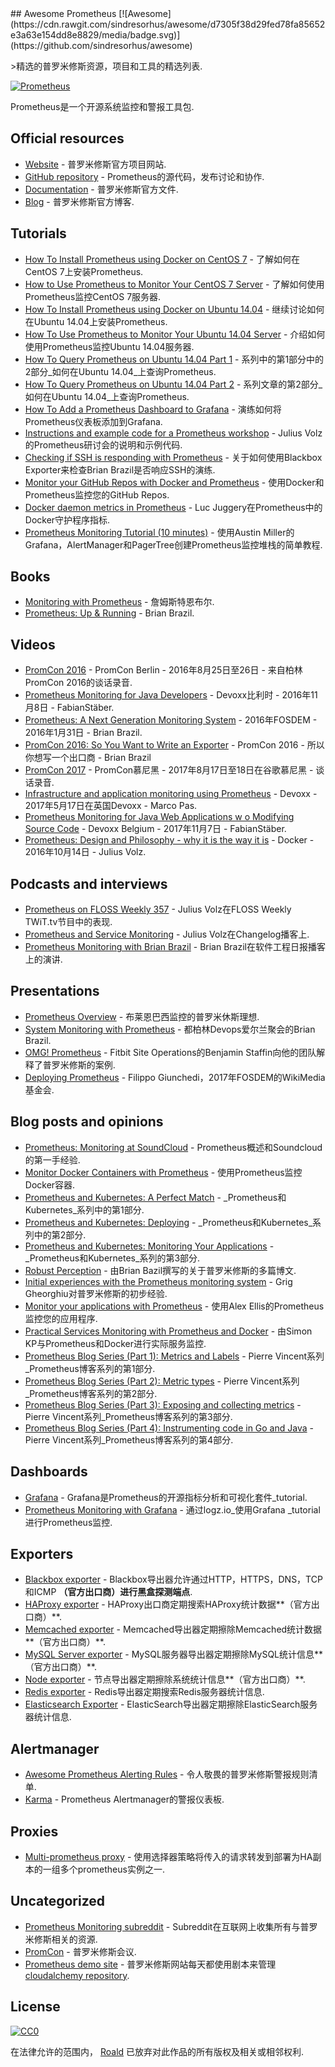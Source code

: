 <div class="github-widget" data-repo="roaldnefs/awesome-prometheus"></div>
## Awesome Prometheus  [![Awesome](https://cdn.rawgit.com/sindresorhus/awesome/d7305f38d29fed78fa85652e3a63e154dd8e8829/media/badge.svg)](https://github.com/sindresorhus/awesome)

&gt;精选的普罗米修斯资源，项目和工具的精选列表.

[![Prometheus](https://raw.githubusercontent.com/roaldnefs/awesome-prometheus/master/media/prometheus.png)](https://prometheus.io/)

Prometheus是一个开源系统监控和警报工具包.



## Official resources

- [Website](https://prometheus.io/) - 普罗米修斯官方项目网站.
- [GitHub repository](https://github.com/prometheus/prometheus) -  Prometheus的源代码，发布讨论和协作.
- [Documentation](https://prometheus.io/docs/introduction/overview/) - 普罗米修斯官方文件.
- [Blog](https://prometheus.io/blog/) - 普罗米修斯官方博客.

## Tutorials

- [How To Install Prometheus using Docker on CentOS 7](https://www.digitalocean.com/community/tutorials/how-to-install-prometheus-using-docker-on-centos-7) - 了解如何在CentOS 7上安装Prometheus.
- [How to Use Prometheus to Monitor Your CentOS 7 Server](https://www.digitalocean.com/community/tutorials/how-to-use-prometheus-to-monitor-your-centos-7-server) - 了解如何使用Prometheus监控CentOS 7服务器.
- [How To Install Prometheus using Docker on Ubuntu 14.04](https://www.digitalocean.com/community/tutorials/how-to-install-prometheus-using-docker-on-ubuntu-14-04) - 继续讨论如何在Ubuntu 14.04上安装Prometheus.
- [How To Use Prometheus to Monitor Your Ubuntu 14.04 Server](https://www.digitalocean.com/community/tutorials/how-to-use-prometheus-to-monitor-your-ubuntu-14-04-server) - 介绍如何使用Prometheus监控Ubuntu 14.04服务器.
- [How To Query Prometheus on Ubuntu 14.04 Part 1](https://www.digitalocean.com/community/tutorials/how-to-query-prometheus-on-ubuntu-14-04-part-1) - 系列中的第1部分中的2部分_如何在Ubuntu 14.04_上查询Prometheus.
- [How To Query Prometheus on Ubuntu 14.04 Part 2](https://www.digitalocean.com/community/tutorials/how-to-query-prometheus-on-ubuntu-14-04-part-2) - 系列文章的第2部分_如何在Ubuntu 14.04_上查询Prometheus.
- [How To Add a Prometheus Dashboard to Grafana](https://www.digitalocean.com/community/tutorials/how-to-add-a-prometheus-dashboard-to-grafana) - 演练如何将Prometheus仪表板添加到Grafana.
- [Instructions and example code for a Prometheus workshop](https://github.com/juliusv/prometheus_workshop) -  Julius Volz的Prometheus研讨会的说明和示例代码.
- [Checking if SSH is responding with Prometheus](https://www.robustperception.io/checking-if-ssh-is-responding-with-prometheus/) - 关于如何使用Blackbox Exporter来检查Brian Brazil是否响应SSH的演练.
- [Monitor your GitHub Repos with Docker and Prometheus](https://www.brianchristner.io/monitor-your-github-repos-with-docker/) - 使用Docker和Prometheus监控您的GitHub Repos.
- [Docker daemon metrics in Prometheus](https://medium.com/lucjuggery/docker-daemon-metrics-in-prometheus-7c359c7ff550) -  Luc Juggery在Prometheus中的Docker守护程序指标.
- [Prometheus Monitoring Tutorial (10 minutes)](https://pagertree.com/2017/12/01/prometheus-tutorial/) - 使用Austin Miller的Grafana，AlertManager和PagerTree创建Prometheus监控堆栈的简单教程.

## Books

- [Monitoring with Prometheus](https://www.prometheusbook.com/) - 詹姆斯特恩布尔.
- [Prometheus: Up & Running](http://shop.oreilly.com/product/0636920147343.do) -  Brian Brazil.

## Videos

- [PromCon 2016](https://www.youtube.com/playlist?list=PLoz-W_CUquUlCq-Q0hy53TolAhaED9vmU) -  PromCon Berlin  -  2016年8月25日至26日 - 来自柏林PromCon 2016的谈话录音.
- [Prometheus Monitoring for Java Developers](https://www.youtube.com/watch?v=jb9j_IYv4cU) -  Devoxx比利时 -  2016年11月8日 - FabianStäber.
- [Prometheus: A Next Generation Monitoring System](https://www.youtube.com/watch?v=cwRmXqXKGtk) -  2016年FOSDEM  -  2016年1月31日 -  Brian Brazil.
- [PromCon 2016: So You Want to Write an Exporter](https://www.youtube.com/watch?v=KXq5ibSj2qA) -  PromCon 2016  - 所以你想写一个出口商 -  Brian Brazil
- [PromCon 2017](https://www.youtube.com/playlist\?list\=PLoz-W_CUquUlnvoEBbqChb7A0ZEZsWSXt) -  PromCon慕尼黑 -  2017年8月17日至18日在谷歌慕尼黑 - 谈话录音.
- [Infrastructure and application monitoring using Prometheus](https://www.youtube.com/watch?v=5GYe_-qqP30) -  Devoxx  -  2017年5月17日在英国Devoxx  -  Marco Pas.
- [Prometheus Monitoring for Java Web Applications w o Modifying Source Code](https://www.youtube.com/watch?v=BjyI93c8ltA) -  Devoxx Belgium  -  2017年11月7日 - FabianStäber.
- [Prometheus: Design and Philosophy - why it is the way it is](https://www.youtube.com/watch?v=QgJbxCWRZ1s) -  Docker  -  2016年10月14日 -  Julius Volz.

## Podcasts and interviews

- [Prometheus on FLOSS Weekly 357](https://twit.tv/shows/floss-weekly/episodes/357) -  Julius Volz在FLOSS Weekly TWiT.tv节目中的表现.
- [Prometheus and Service Monitoring](https://changelog.com/podcast/168) -  Julius Volz在Changelog播客上.
- [Prometheus Monitoring with Brian Brazil](https://softwareengineeringdaily.com/2016/08/10/prometheus-monitoring-with-brian-brazil/) -  Brian Brazil在软件工程日报播客上的演讲.

## Presentations

- [Prometheus Overview](http://www.slideshare.net/brianbrazil/prometheus-overview) - 布莱恩巴西监控的普罗米休斯理想.
- [System Monitoring with Prometheus](http://www.slideshare.net/brianbrazil/devops-ireland-systems-monitoring-with-prometheus) - 都柏林Devops爱尔兰聚会的Brian Brazil.
- [OMG! Prometheus](https://www.dropbox.com/s/0l7kxhjqjbabtb0/prometheus%20site-ops%20preso.pdf?dl=0) -  Fitbit Site Operations的Benjamin Staffin向他的团队解释了普罗米修斯的案例.
- [Deploying Prometheus](https://fosdem.org/2017/schedule/event/deploying_prometheus_at_wikimedia_foundation/attachments/slides/1773/export/events/attachments/deploying_prometheus_at_wikimedia_foundation/slides/1773/Prometheus_at_WMF_Fosdem_2017.pdf) -  Filippo Giunchedi，2017年FOSDEM的WikiMedia基金会.

## Blog posts and opinions

- [Prometheus: Monitoring at SoundCloud](https://developers.soundcloud.com/blog/prometheus-monitoring-at-soundcloud) -  Prometheus概述和Soundcloud的第一手经验.
- [Monitor Docker Containers with Prometheus](http://5pi.de/2015/01/26/monitor-docker-containers-with-prometheus/) - 使用Prometheus监控Docker容器.
- [Prometheus and Kubernetes: A Perfect Match](https://www.weave.works/prometheus-kubernetes-perfect-match/) -  _Prometheus和Kubernetes_系列中的第1部分.
- [Prometheus and Kubernetes: Deploying](https://www.weave.works/prometheus-kubernetes-deploying/) -  _Prometheus和Kubernetes_系列中的第2部分.
- [Prometheus and Kubernetes: Monitoring Your Applications](https://www.weave.works/prometheus-and-kubernetes-monitoring-your-applications/) -  _Prometheus和Kubernetes_系列的第3部分.
- [Robust Perception](https://www.robustperception.io/tag/prometheus/) - 由Brian Bazil撰写的关于普罗米修斯的多篇博文.
- [Initial experiences with the Prometheus monitoring system](https://medium.com/@griggheo/initial-experiences-with-the-prometheus-monitoring-system-167054ac439c#.q565suk4h) -  Grig Gheorghiu对普罗米修斯的初步经验.
- [Monitor your applications with Prometheus](http://blog.alexellis.io/prometheus-monitoring/) - 使用Alex Ellis的Prometheus监控您的应用程序.
- [Practical Services Monitoring with Prometheus and Docker](https://airtame.engineering/practical-services-monitoring-with-prometheus-and-docker-30abd3cf9603) - 由Simon KP与Prometheus和Docker进行实际服务监控.
- [Prometheus Blog Series (Part 1): Metrics and Labels](https://pierrevincent.github.io/2017/12/prometheus-blog-series-part-1-metrics-and-labels/) -  Pierre Vincent系列_Prometheus博客系列的第1部分.
- [Prometheus Blog Series (Part 2): Metric types](https://pierrevincent.github.io/2017/12/prometheus-blog-series-part-2-metric-types/) -  Pierre Vincent系列_Prometheus博客系列的第2部分.
- [Prometheus Blog Series (Part 3): Exposing and collecting metrics](https://pierrevincent.github.io/2017/12/prometheus-blog-series-part-3-exposing-and-collecting-metrics/) -  Pierre Vincent系列_Prometheus博客系列的第3部分.
- [Prometheus Blog Series (Part 4): Instrumenting code in Go and Java](https://pierrevincent.github.io/2017/12/prometheus-blog-series-part-4-instrumenting-code-in-go-and-java/) -  Pierre Vincent系列_Prometheus博客系列的第4部分.

## Dashboards

- [Grafana](https://prometheus.io/docs/visualization/grafana/) -  Grafana是Prometheus的开源指标分析和可视化套件_tutorial.
- [Prometheus Monitoring with Grafana](http://logz.io/blog/prometheus-monitoring/) - 通过logz.io_使用Grafana _tutorial进行Prometheus监控.

## Exporters

- [Blackbox exporter](https://github.com/prometheus/blackbox_exporter) -  Blackbox导出器允许通过HTTP，HTTPS，DNS，TCP和ICMP **（官方出口商）进行黑盒探测端点**.
- [HAProxy exporter](https://github.com/prometheus/haproxy_exporter) -  HAProxy出口商定期搜索HAProxy统计数据**（官方出口商）**.
- [Memcached exporter](https://github.com/prometheus/memcached_exporter) -  Memcached导出器定期擦除Memcached统计数据**（官方出口商）**.
- [MySQL Server exporter](https://github.com/prometheus/mysqld_exporter) -  MySQL服务器导出器定期擦除MySQL统计信息**（官方出口商）**.
- [Node exporter](https://github.com/prometheus/node_exporter) - 节点导出器定期擦除系统统计信息**（官方出口商）**.
- [Redis exporter](https://github.com/oliver006/redis_exporter) -  Redis导出器定期搜索Redis服务器统计信息.
- [Elasticsearch Exporter](https://github.com/justwatchcom/elasticsearch_exporter) -  ElasticSearch导出器定期擦除ElasticSearch服务器统计信息.

## Alertmanager

- [Awesome Prometheus Alerting Rules](https://github.com/samber/awesome-prometheus-alerts) - 令人敬畏的普罗米修斯警报规则清单.
- [Karma](https://github.com/prymitive/karma) -  Prometheus Alertmanager的警报仪表板.

## Proxies

- [Multi-prometheus proxy](https://github.com/matt-deboer/mpp) - 使用选择器策略将传入的请求转发到部署为HA副本的一组多个prometheus实例之一.

## Uncategorized

- [Prometheus Monitoring subreddit](https://www.reddit.com/r/PrometheusMonitoring/) -  Subreddit在互联网上收集所有与普罗米修斯相关的资源.
- [PromCon](https://promcon.io/) - 普罗米修斯会议.
- [Prometheus demo site](http://demo.cloudalchemy.org:9090) - 普罗米修斯网站每天都使用剧本来管理 [cloudalchemy repository](https://github.com/cloudalchemy/demo-site).

## License

[![CC0](https://camo.githubusercontent.com/60561947585c982aee67ed3e3b25388184cc0aa3/687474703a2f2f6d6972726f72732e6372656174697665636f6d6d6f6e732e6f72672f70726573736b69742f627574746f6e732f38387833312f7376672f63632d7a65726f2e737667)](http://creativecommons.org/publicdomain/zero/1.0/)

在法律允许的范围内， [Roald](https://github.com/roaldnefs/) 已放弃对此作品的所有版权及相关或相邻权利.
